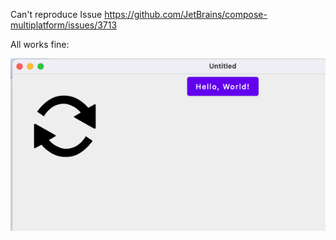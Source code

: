 Can't reproduce Issue https://github.com/JetBrains/compose-multiplatform/issues/3713


All works fine:

![img.png](img.png)

